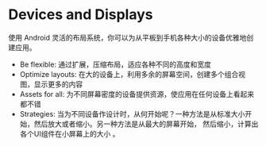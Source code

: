 # Devices and Displays

使用 Android 灵活的布局系统，你可以为从平板到手机各种大小的设备优雅地创建应用。

* Be flexible: 通过扩展，压缩布局，适应各种不同的高度和宽度
* Optimize layouts: 在大的设备上，利用多余的屏幕空间，创建多个组合视图，显示更多的内容
* Assets for all: 为不同屏幕密度的设备提供资源，使应用在任何设备上看起来都不错
* Strategies: 当为不同设备作设计时，从何开始呢？一种方法是从标准大小开始，然后放大或者缩小。另一种方法是从最大的屏幕开始，
然后缩小，计算出各个UI组件在小屏幕上的大小 。
